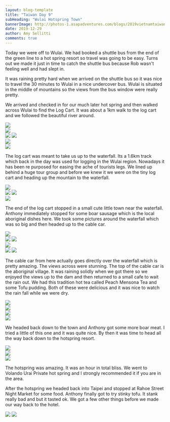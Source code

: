 ```yaml
---
layout: blog-template
title: "Taiwan Day 9"
subHeading: "Wulai Hotspring Town"
bannerImage: http://photos-1.asapadventures.com/blogs/2019vietnamtaiwan/2019-12-29/IMG_3751.JPG_compressed.JPEG
date: 2019-12-29
author: Amy Sellitti
comments: true
---
```


Today we were off to Wulai. We had booked a shuttle bus from the end of the green line to a hot spring resort so travel was going to be easy. Turns out we made it just in time to catch the shuttle bus because Rob wasn't feeling well and had slept in.

It was raining pretty hard when we arrived on the shuttle bus so it was nice to travel the 30 minutes to Wulai in a nice undercover bus. Wulai is situated in the middle of mountains so the views from the bus window were really pretty.

We arrived and checked in for our much later hot spring and then walked across Wulai to find the Log Cart. It was about a 1km walk to the log cart and we followed the beautiful river around.

<div class="center-image"><img src="http://photos-1.asapadventures.com/blogs/2019vietnamtaiwan/2019-12-29/IMG_20191229_120734.jpg_compressed.JPEG" /></div>
<div class="center-image"><img src="http://photos-1.asapadventures.com/blogs/2019vietnamtaiwan/2019-12-29/IMG_20191229_120835.jpg_compressed.JPEG" /></div>
<div class="grid-2c">
  <img src="http://photos-1.asapadventures.com/blogs/2019vietnamtaiwan/2019-12-29/IMG_20191229_121038.jpg_compressed.JPEG"/>
  <img src="http://photos-1.asapadventures.com/blogs/2019vietnamtaiwan/2019-12-29/20191229141002_IMG_3744.jpg_compressed.JPEG"/>
</div>
<div class="center-image"><img src="http://photos-1.asapadventures.com/blogs/2019vietnamtaiwan/2019-12-29/IMG_20191229_121209.jpg_compressed.JPEG" /></div>
<div class="center-image"><img src="http://photos-1.asapadventures.com/blogs/2019vietnamtaiwan/2019-12-29/IMG_20191229_121704.jpg_compressed.JPEG" /></div>

The log cart was meant to take us up to the waterfall. Its a 1.6km track which back in the day was used for logging in the Wulai region. Nowadays it has been re purposed for easing the ache of tourists legs. We lined up behind a huge tour group and before we knew it we were on the tiny log cart and heading up the mountain to the waterfall.

<div class="center-image"><img src="http://photos-1.asapadventures.com/blogs/2019vietnamtaiwan/2019-12-29/IMG_20191229_131147.jpg_compressed.JPEG" /></div>
<div class="grid-2c">
  <img src="http://photos-1.asapadventures.com/blogs/2019vietnamtaiwan/2019-12-29/IMG_20191229_130715.jpg_compressed.JPEG"/>
  <img src="http://photos-1.asapadventures.com/blogs/2019vietnamtaiwan/2019-12-29/IMG_20191229_130723.jpg_compressed.JPEG"/>
</div>
<div class="center-image"><img src="http://photos-1.asapadventures.com/blogs/2019vietnamtaiwan/2019-12-29/IMG_20191229_131409.jpg_compressed.JPEG" /></div>

The end of the log cart stopped in a small cute little town near the waterfall. Anthony immediately stopped for some boar sausage which is the local aboriginal dishes here. We took some pictures around the waterfall which was so big and then headed up to the cable car.

<div class="center-image"><img src="http://photos-1.asapadventures.com/blogs/2019vietnamtaiwan/2019-12-29/IMG_20191229_131846.jpg_compressed.JPEG" /></div>
<div class="grid-2c">
  <img src="http://photos-1.asapadventures.com/blogs/2019vietnamtaiwan/2019-12-29/IMG_3761.JPG_compressed.JPEG"/>
  <img src="http://photos-1.asapadventures.com/blogs/2019vietnamtaiwan/2019-12-29/20191229153500_IMG_3757.jpg_compressed.JPEG"/>
</div>
<div class="center-image"><img src="http://photos-1.asapadventures.com/blogs/2019vietnamtaiwan/2019-12-29/IMG_3765.JPG_compressed.JPEG" /></div>
<div class="grid-2c">
  <img src="http://photos-1.asapadventures.com/blogs/2019vietnamtaiwan/2019-12-29/IMG_20191229_133210.jpg_compressed.JPEG"/>
  <img src="http://photos-1.asapadventures.com/blogs/2019vietnamtaiwan/2019-12-29/IMG_20191229_133359_1.jpg_compressed.JPEG"/>
</div>

The cable car from here actually goes directly over the waterfall which is pretty amazing. The views across were stunning. The top of the cable car is the aboriginal village. It was raining solidly when we got there so we enjoyed the views up to the dam and then returned to a small cafe to wait the rain out. We had this tradition hot tea called Peach Mensona Tea and some Tofu pudding. Both of these were delicious and it was nice to watch the rain fall while we were dry.

<div class="center-image"><img src="http://photos-1.asapadventures.com/blogs/2019vietnamtaiwan/2019-12-29/IMG_20191229_141340.jpg_compressed.JPEG" /></div>
<div class="center-image"><img src="http://photos-1.asapadventures.com/blogs/2019vietnamtaiwan/2019-12-29/IMG_20191229_141432.jpg_compressed.JPEG" /></div>
<div class="center-image"><img src="http://photos-1.asapadventures.com/blogs/2019vietnamtaiwan/2019-12-29/IMG_20191229_141519.jpg_compressed.JPEG" /></div>
<div class="center-image"><img src="http://photos-1.asapadventures.com/blogs/2019vietnamtaiwan/2019-12-29/IMG_20191229_144936.jpg_compressed.JPEG" /></div>

We headed back down to the town and Anthony got some more boar meat. I tried a little of this one and it was quite nice. By then it was time to head all the way back down to the hotspring resort.

<div class="center-image"><img src="http://photos-1.asapadventures.com/blogs/2019vietnamtaiwan/2019-12-29/IMG_20191229_163235.jpg_compressed.JPEG" /></div>
<div class="center-image"><img src="http://photos-1.asapadventures.com/blogs/2019vietnamtaiwan/2019-12-29/IMG_20191229_161707.jpg_compressed.JPEG" /></div>
<div class="center-image"><img src="http://photos-1.asapadventures.com/blogs/2019vietnamtaiwan/2019-12-29/IMG_3751.JPG_compressed.JPEG" /></div>

The hotspring was amazing. It was an hour in total bliss. We went to Volando Urai Private hot spring and I strongly recommended it if you are in the area.

After the hotspring we headed back into Taipei and stopped at Rahoe Street Night Market for some food. Anthony finally got to try stinky tofu. It stank really bad and but it tasted ok. We got a few other things before we made our way back to the hotel.

<div class="grid-2c">
  <img src="http://photos-1.asapadventures.com/blogs/2019vietnamtaiwan/2019-12-29/IMG_3771.JPG_compressed.JPEG"/>
  <img src="http://photos-1.asapadventures.com/blogs/2019vietnamtaiwan/2019-12-29/IMG_3775.JPG_compressed.JPEG"/>
</div>
